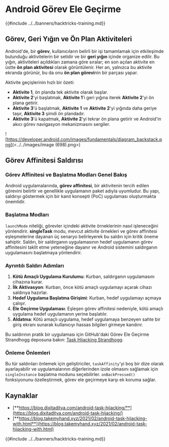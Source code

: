 # Android Görev Ele Geçirme

{{#include ../../banners/hacktricks-training.md}}

## Görev, Geri Yığın ve Ön Plan Aktiviteleri

Android'de, bir **görev**, kullanıcıların belirli bir işi tamamlamak için etkileşimde bulunduğu aktivitelerin bir setidir ve bir **geri yığın** içinde organize edilir. Bu yığın, aktiviteleri açıldıkları zamana göre sıralar; en son açılan aktivite en üstte **ön plan aktivitesi** olarak görüntülenir. Her an, yalnızca bu aktivite ekranda görünür, bu da onu **ön plan görevi**nin bir parçası yapar.

Aktivite geçişlerinin hızlı bir özeti:

- **Aktivite 1**, ön planda tek aktivite olarak başlar.
- **Aktivite 2**'yi başlatmak, **Aktivite 1**'i geri yığına iterek **Aktivite 2**'yi ön plana getirir.
- **Aktivite 3**'ü başlatmak, **Aktivite 1** ve **Aktivite 2**'yi yığında daha geriye taşır, **Aktivite 3** şimdi ön plandadır.
- **Aktivite 3**'ü kapatmak, **Aktivite 2**'yi tekrar ön plana getirir ve Android'in akıcı görev navigasyon mekanizmasını sergiler.

![https://developer.android.com/images/fundamentals/diagram_backstack.png](<../../images/image (698).png>)

## Görev Affinitesi Saldırısı

### Görev Affinitesi ve Başlatma Modları Genel Bakış

Android uygulamalarında, **görev affinitesi**, bir aktivitenin tercih edilen görevini belirtir ve genellikle uygulamanın paket adıyla uyumludur. Bu yapı, saldırıyı göstermek için bir kanıt konsepti (PoC) uygulaması oluşturmakta önemlidir.

### Başlatma Modları

`launchMode` niteliği, görevler içindeki aktivite örneklerinin nasıl işleneceğini yönlendirir. **singleTask** modu, mevcut aktivite örnekleri ve görev affinitesi eşleşmelerine dayanan üç senaryo belirleyerek bu saldırı için kritik öneme sahiptir. Saldırı, bir saldırganın uygulamasının hedef uygulamanın görev affinitesini taklit etme yeteneğine dayanır ve Android sistemini saldırganın uygulamasını başlatmaya yönlendirir.

### Ayrıntılı Saldırı Adımları

1. **Kötü Amaçlı Uygulama Kurulumu**: Kurban, saldırganın uygulamasını cihazına kurar.
2. **İlk Aktivasyon**: Kurban, önce kötü amaçlı uygulamayı açarak cihazı saldırıya hazırlar.
3. **Hedef Uygulama Başlatma Girişimi**: Kurban, hedef uygulamayı açmaya çalışır.
4. **Ele Geçirme Uygulaması**: Eşleşen görev affinitesi nedeniyle, kötü amaçlı uygulama hedef uygulamanın yerine başlatılır.
5. **Aldatma**: Kötü amaçlı uygulama, hedef uygulamaya benzeyen sahte bir giriş ekranı sunarak kullanıcıyı hassas bilgileri girmeye kandırır.

Bu saldırının pratik bir uygulaması için GitHub'daki Görev Ele Geçirme Strandhogg deposuna bakın: [Task Hijacking Strandhogg](https://github.com/az0mb13/Task_Hijacking_Strandhogg).

### Önleme Önlemleri

Bu tür saldırıları önlemek için geliştiriciler, `taskAffinity`'yi boş bir dize olarak ayarlayabilir ve uygulamalarının diğerlerinden izole olmasını sağlamak için `singleInstance` başlatma modunu seçebilirler. `onBackPressed()` fonksiyonunu özelleştirmek, görev ele geçirmeye karşı ek koruma sağlar.

## **Kaynaklar**

- [**https://blog.dixitaditya.com/android-task-hijacking/**](https://blog.dixitaditya.com/android-task-hijacking/)
- [**https://blog.takemyhand.xyz/2021/02/android-task-hijacking-with.html**](https://blog.takemyhand.xyz/2021/02/android-task-hijacking-with.html)

{{#include ../../banners/hacktricks-training.md}}
